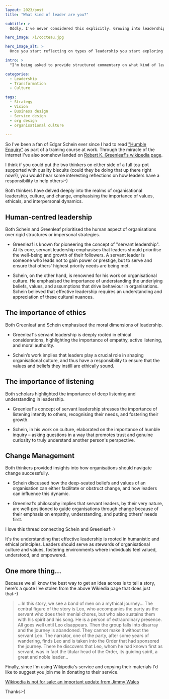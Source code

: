 ```yaml
---
layout: 2023/post
title: "What kind of leader are you?"

subtitle: >
  Oddly, I've never considered this explicitly. Growing into leadership roles I instinctively built on the experiences created by my own heros and mentors, but I hadn't stopped to consider the detail of why they did it.

hero_image: /i/cocteau.jpg

hero_image_alt: >
  Once you start reflecting on types of leadership you start exploring your relationship to purpose. Finding that meaningful purpose is a journey we're all on, and it should be our job to help:-)

intro: >
  "I'm being asked to provide structured commentary on what kind of leader I am. This isn't something I had ever planned on doing, as the basis of service design is to be helpful by making visible what cannot be seen. It always followed for me that a leader, or leadership itself, was simply to work towards being even more helpful."

categories:
  - Leadership
  - Transformation
  - Culture

tags:
  - Strategy
  - Vision
  - Business design
  - Service design
  - org design
  - organisational culture
 
---
```


So I've been a fan of Edgar Schein ever since I had to read ["Humble Enquiry"](https://g.co/kgs/S6pzBt) as part of a training course at work. Through the miracle of the internet I've also somehow landed on [Robert K. Greenleaf's wikipedia page](https://en.wikipedia.org/wiki/Robert_K._Greenleaf).

I think if you could put the two thinkers on either side of a full tea-pot supported with quality biscuits (could they be doing that up there right now?), you would hear some interesting reflections on how leaders have a responsibility to help others:-)

Both thinkers have delved deeply into the realms of organisational leadership, culture, and change, emphasising the importance of values, ethicals, and interpersonal dynamics.

## Human-centred leadership

Both Schein and Greenleaf prioritised the human aspect of organisations over rigid structures or impersonal strategies.

- Greenleaf is known for pioneering the concept of "servant leadership". At its core, servant leadership emphasises that leaders should prioritise the well-being and growth of their followers. A servant leader is someone who leads not to gain power or prestige, but to serve and ensure that others' highest priority needs are being met.

- Schein, on the other hand, is renowned for his work on organisational culture. He emphasised the importance of understanding the underlying beliefs, values, and assumptions that drive behaviour in organisations. Schein believed that effective leadership requires an understanding and appreciation of these cultural nuances.

## The importance of ethics

Both Greenleaf and Schein emphasised the moral dimensions of leadership. 

- Greenleaf's servant leadership is deeply rooted in ethical considerations, highlighting the importance of empathy, active listening, and moral authority.

- Schein’s work implies that leaders play a crucial role in shaping organisational culture, and thus have a responsibility to ensure that the values and beliefs they instill are ethically sound.

## The importance of listening

Both scholars highlighted the importance of deep listening and understanding in leadership.

- Greenleaf's concept of servant leadership stresses the importance of listening intently to others, recognising their needs, and fostering their growth.

- Schein, in his work on culture, elaborated on the importance of humble inquiry – asking questions in a way that promotes trust and genuine curiosity to truly understand another person's perspective.

## Change Management

Both thinkers provided insights into how organisations should navigate change successfully.

- Schein discussed how the deep-seated beliefs and values of an organisation can either facilitate or obstruct change, and how leaders can influence this dynamic.

- Greenleaf’s philosophy implies that servant leaders, by their very nature, are well-positioned to guide organisations through change because of their emphasis on empathy, understanding, and putting others' needs first.

I love this thread connecting Schein and Greenleaf:-) 

It's the understanding that effective leadership is rooted in humanistic and ethical principles. Leaders should serve as stewards of organisational culture and values, fostering environments where individuals feel valued, understood, and empowered.

## One more thing...

Because we all know the best way to get an idea across is to tell a story, here's a quote I've stolen from the above Wikiedia page that does just that:-)

> ...In this story, we see a band of men on a mythical journey...
> The central figure of the story is Leo, who accompanies the party 
> as the servant who does their menial chores, but who also sustains them 
> with his spirit and his song. He is a person of extraordinary presence. 
> All goes well until Leo disappears. Then the group falls into disarray 
> and the journey is abandoned. They cannot make it without the servant Leo. 
> The narrator, one of the party, after some years of wandering, 
> finds Leo and is taken into the Order that had sponsored the journey. 
> There he discovers that Leo, whom he had known first as servant, 
> was in fact the titular head of the Order, its guiding spirit, 
> a great and noble leader...

Finally, since I'm using Wikipedia's service and copying their materials I'd like to suggest you join me in donating to their service.

[Wikipedia is not for sale: an important update from Jimmy Wales](https://donate.wikimedia.org/w/index.php?title=Special:LandingPage&country=GB&uselang=en&utm_medium=donatewiki_page&utm_source=Ways_to_Give&utm_campaign=donate_now_btn)

Thanks:-)